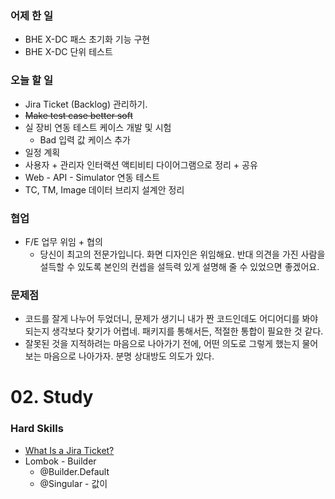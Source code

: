 ### 어제 한 일

- BHE X-DC 패스 초기화 기능 구현
- BHE X-DC 단위 테스트

### 오늘 할 일

- Jira Ticket (Backlog) 관리하기.
- ~~Make test case better soft~~
- 실 장비 연동 테스트 케이스 개발 및 시험
    - Bad 입력 값 케이스 추가
- 일정 계획
- 사용자 + 관리자 인터랙션 액티비티 다이어그램으로 정리 + 공유
- Web - API - Simulator 연동 테스트
- TC, TM, Image 데이터 브리지 설계안 정리

### 협업

- F/E 업무 위임 + 협의
    - 당신이 최고의 전문가입니다. 화면 디자인은 위임해요. 반대 의견을 가진 사람을 설득할 수 있도록 본인의 컨셉을 설득력 있게 설명해 줄 수 있었으면 좋겠어요.


### 문제점

- 코드를 잘게 나누어 두었더니, 문제가 생기니 내가 짠 코드인데도 어디어디를 봐야 되는지 생각보다 찾기가 어렵네. 패키지를 통해서든, 적절한 통합이 필요한 것 같다.
- 잘못된 것을 지적하려는 마음으로 나아가기 전에, 어떤 의도로 그렇게 했는지 물어보는 마음으로 나아가자. 분명 상대방도 의도가 있다.

# 02. Study

### Hard Skills

- [What Is a Jira Ticket?](https://www.smartsheet.com/jira-ticketing-management)
- Lombok - Builder
    - @Builder.Default
    - @Singular - 값이
